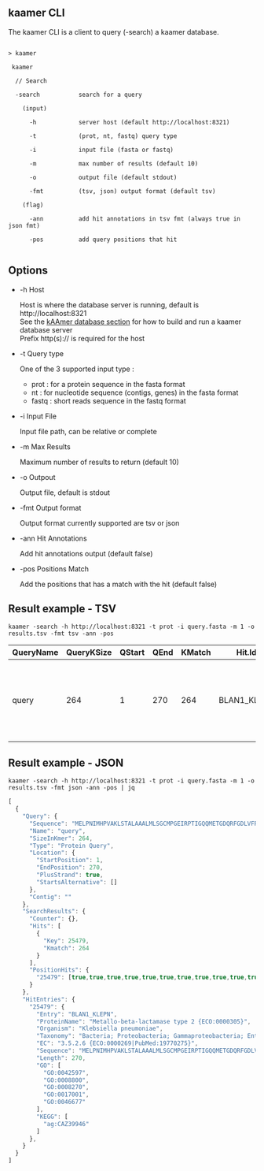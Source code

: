 ## kaamer CLI

The kaamer CLI is a client to query (-search) a kaamer database.


```shell

> kaamer

 kaamer

  // Search

  -search           search for a query

    (input)

      -h            server host (default http://localhost:8321)

      -t            (prot, nt, fastq) query type

      -i            input file (fasta or fastq)

      -m            max number of results (default 10)

      -o            output file (default stdout)

      -fmt          (tsv, json) output format (default tsv)

    (flag)

      -ann          add hit annotations in tsv fmt (always true in json fmt)

      -pos          add query positions that hit


```


## Options

* -h Host

    Host is where the database server is running, default is http://localhost:8321 \
    See the [kAAmer database section](/database.md) for how to build and run a kaamer database server\
    Prefix http(s):// is required for the host

* -t Query type

    One of the 3 supported input type :
    * prot : for a protein sequence in the fasta format
    * nt : for nucleotide sequence (contigs, genes) in the fasta format
    * fastq : short reads sequence in the fastq format

* -i Input File

    Input file path, can be relative or complete

* -m Max Results

    Maximum number of results to return (default 10) 

* -o Outpout

    Output file, default is stdout
    
* -fmt Output format

    Output format currently supported are tsv or json

* -ann Hit Annotations

    Add hit annotations output (default false)

* -pos Positions Match

    Add the positions that has a match with the hit (default false) 


## Result example - TSV

```shell
kaamer -search -h http://localhost:8321 -t prot -i query.fasta -m 1 -o results.tsv -fmt tsv -ann -pos
```

|QueryName|QueryKSize|QStart|QEnd|KMatch|Hit.Id          |Hit.ProteinName                                                        |Hit.Organism    |Hit.EC                               |Hit.GO                                                |Hit.HAMAP|Hit.KEGG   |Hit.Biocyc|Hit.Taxonomy                                                                                                                                                                                      |QueryHit.Positions|
|---------|----------|------|----|------|----------------|-----------------------------------------------------------------------|----------------|-------------------------------------|------------------------------------------------------|---------|-----------|----------|--------------------------------------------------------------------------------------------------------------------------------------------------------------------------------------------------|------------------|
|query    |264       |1     |270 |264   |BLAN1_KLEPN     |Metallo-beta-lactamase type 2 {ECO:0000305}                            |Klebsiella pneumoniae|3.5.2.6 {ECO:0000269&#124;PubMed:19770275}|GO:0042597;GO:0008800;GO:0008270;GO:0017001;GO:0046677|         |ag:CAZ39946|          |Bacteria; Proteobacteria; Gammaproteobacteria; Enterobacterales; Bacteria; Proteobacteria; Gammaproteobacteria; Enterobacterales;Enterobacteriaceae; Klebsiella. Enterobacteriaceae; Klebsiella.  |1-264             |


## Result example - JSON

```shell
kaamer -search -h http://localhost:8321 -t prot -i query.fasta -m 1 -o results.tsv -fmt json -ann -pos | jq
```
```javascript
[
  {
    "Query": {
      "Sequence": "MELPNIMHPVAKLSTALAAALMLSGCMPGEIRPTIGQQMETGDQRFGDLVFRQLAPNVWQHTSYLDMPGFGAVASNGLIVRDGGRVLVVDTAWTDDQTAQILNWIKQEINLPVALAVVTHAHQDKMGGMDALHAAGIATYANALSNQLAPQEGMVAAQHSLTFAANGWVEPATAPNFGPLKVFYPGPGHTSDNITVGIDGTDIAFGGCLIKDSKAKSLGNLGDADTEHYAASARAFGAAFPKASMIVMSHSAPDSRAAITHTARMADKLR",
      "Name": "query",
      "SizeInKmer": 264,
      "Type": "Protein Query",
      "Location": {
        "StartPosition": 1,
        "EndPosition": 270,
        "PlusStrand": true,
        "StartsAlternative": []
      },
      "Contig": ""
    },
    "SearchResults": {
      "Counter": {},
      "Hits": [
        {
          "Key": 25479,
          "Kmatch": 264
        }
      ],
      "PositionHits": {
        "25479": [true,true,true,true,true,true,true,true,true,true,true,true,true,true,true,true,true,true,true,true,true,true,true,true,true,true,true,true,true,true,true,true,true,true,true,true,true,true,true,true,true,true,true,true,true,true,true,true,true,true,true,true,true,true,true,true,true,true,true,true,true,true,true,true,true,true,true,true,true,true,true,true,true,true,true,true,true,true,true,true,true,true,true,true,true,true,true,true,true,true,true,true,true,true,true,true,true,true,true,true,true,true,true,true,true,true,true,true,true,true,true,true,true,true,true,true,true,true,true,true,true,true,true,true,true,true,true,true,true,true,true,true,true,true,true,true,true,true,true,true,true,true,true,true,true,true,true,true,true,true,true,true,true,true,true,true,true,true,true,true,true,true,true,true,true,true,true,true,true,true,true,true,true,true,true,true,true,true,true,true,true,true,true,true,true,true,true,true,true,true,true,true,true,true,true,true,true,true,true,true,true,true,true,true,true,true,true,true,true,true,true,true,true,true,true,true,true,true,true,true,true,true,true,true,true,true,true,true,true,true,true,true,true,true,true,true,true,true,true,true,true,true,true,true,true,true,true,true,true,true,true,true,true,true,true,true,true,true,true,true,true,true,true,true]
      }
    },
    "HitEntries": {
      "25479": {
        "Entry": "BLAN1_KLEPN",
        "ProteinName": "Metallo-beta-lactamase type 2 {ECO:0000305}",
        "Organism": "Klebsiella pneumoniae",
        "Taxonomy": "Bacteria; Proteobacteria; Gammaproteobacteria; Enterobacterales; Bacteria; Proteobacteria; Gammaproteobacteria; Enterobacterales;Enterobacteriaceae; Klebsiella. Enterobacteriaceae; Klebsiella.",
        "EC": "3.5.2.6 {ECO:0000269|PubMed:19770275}",
        "Sequence": "MELPNIMHPVAKLSTALAAALMLSGCMPGEIRPTIGQQMETGDQRFGDLVFRQLAPNVWQHTSYLDMPGFGAVASNGLIVRDGGRVLVVDTAWTDDQTAQILNWIKQEINLPVALAVVTHAHQDKMGGMDALHAAGIATYANALSNQLAPQEGMVAAQHSLTFAANGWVEPATAPNFGPLKVFYPGPGHTSDNITVGIDGTDIAFGGCLIKDSKAKSLGNLGDADTEHYAASARAFGAAFPKASMIVMSHSAPDSRAAITHTARMADKLR",
        "Length": 270,
        "GO": [
          "GO:0042597",
          "GO:0008800",
          "GO:0008270",
          "GO:0017001",
          "GO:0046677"
        ],
        "KEGG": [
          "ag:CAZ39946"
        ]
      },
    }
  }
]
```
